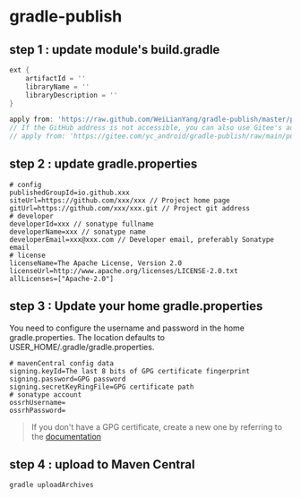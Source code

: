# gradle-publish

## step 1 : update module's build.gradle
```groovy
ext {
    artifactId = ''
    libraryName = ''
    libraryDescription = ''
}

apply from: 'https://raw.github.com/WeiLianYang/gradle-publish/master/publish.gradle'
// If the GitHub address is not accessible, you can also use Gitee's address
// apply from: 'https://gitee.com/yc_android/gradle-publish/raw/main/publish.gradle'

```

## step 2 : update gradle.properties
```
# config
publishedGroupId=io.github.xxx
siteUrl=https://github.com/xxx/xxx // Project home page
gitUrl=https://github.com/xxx/xxx.git // Project git address
# developer
developerId=xxx // sonatype fullname
developerName=xxx // sonatype name
developerEmail=xxx@xxx.com // Developer email, preferably Sonatype email
# license
licenseName=The Apache License, Version 2.0
licenseUrl=http://www.apache.org/licenses/LICENSE-2.0.txt
allLicenses=["Apache-2.0"]

```


## step 3 : Update your home gradle.properties
You need to configure the username and password in the home gradle.properties. The location defaults to USER_HOME/.gradle/gradle.properties.
```
# mavenCentral config data
signing.keyId=The last 8 bits of GPG certificate fingerprint
signing.password=GPG password
signing.secretKeyRingFile=GPG certificate path
# sonatype account
ossrhUsername=
ossrhPassword=
```

> If you don't have a GPG certificate, create a new one by referring to the [documentation](https://central.sonatype.org/publish/requirements/gpg/)

## step 4 : upload to Maven Central
```groovy
gradle uploadArchives
```
